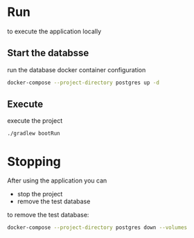 # Run
to execute the application locally

## Start the databsse

run the database docker container configuration
```bash
docker-compose --project-directory postgres up -d
```

## Execute

execute the project
```bash
./gradlew bootRun 
```

# Stopping

After using the application you can
 - stop the project
 - remove the test database

to remove the test database:
```bash
docker-compose --project-directory postgres down --volumes
```
